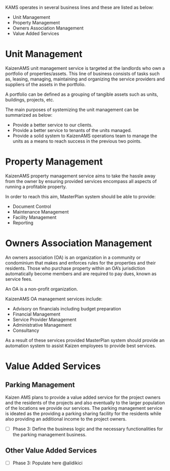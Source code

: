 KAMS operates in several business lines and these are listed as below:  
* Unit Management
* Property Management
* Owners Association Management
* Value Added Services

# Unit Management
KaizenAMS unit management service is targeted at the landlords who own a portfolio of properties/assets. This line of business consists of tasks such as, leasing, managing, maintaining and organizing the service providers and suppliers of the assets in the portfolio.

A portfolio can be defined as a grouping of tangible assets such as units, buildings, projects, etc.

The main purposes of systemizing the unit management can be summarized as below:
* Provide a better service to our clients.
* Provide a better service to tenants of the units managed.
* Provide a solid system to KaizenAMS operations team to manage the units as a means to reach success in the previous two points.

# Property Management
KaizenAMS property management service aims to take the hassle away from the owner by ensuring provided services encompass all aspects of running a profitable property.

In order to reach this aim, MasterPlan system should be able to provide:
* Document Control
* Maintenance Management
* Facility Management
* Reporting

# Owners Association Management
An owners association (OA) is an organization in a community or condominium that makes and enforces rules for the properties and their residents. Those who purchase property within an OA’s jurisdiction automatically become members and are required to pay dues, known as service fees. 

An OA is a non-profit organization.

KaizenAMS OA management services include:
* Advisory on financials including budget preparation
* Financial Management
* Service Provider Management
* Administrative Management
* Consultancy

As a result of these services provided MasterPlan system should provide an automation system to assist Kaizen employees to provide best services.

# Value Added Services

## Parking Management
Kaizen AMS plans to provide a value added service for the project owners and the residents of the projects and also eventually to the larger population of the locations we provide our services. The parking management service is ideated as the providing a parking sharing facility for the residents while also providing an additional income to the project owners.
- [ ] Phase 3: Define the business logic and the necessary functionalities for the parking management business.

## Other Value Added Services
- [ ] Phase 3: Populate here @alidikici

